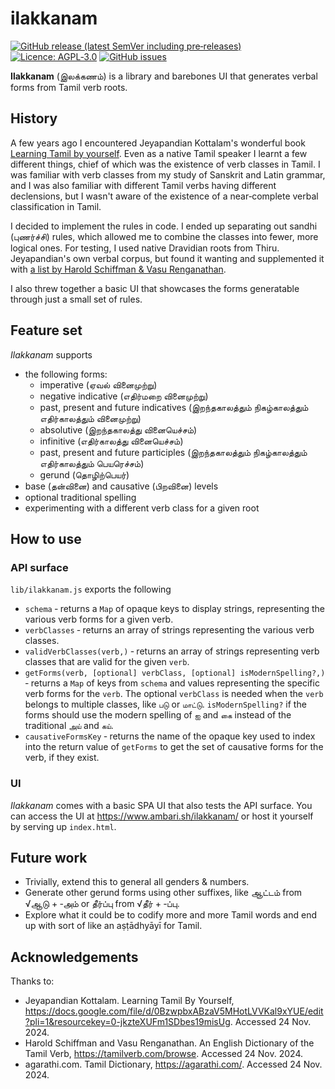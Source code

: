 # ilakkanam

[![GitHub release (latest SemVer including pre‐releases)](https://img.shields.io/github/v/release/deepestblue/ilakkanam?include_prereleases&sort=semver&style=for-the-badge)](https://github.com/deepestblue/ilakkanam/releases) [![Licence: AGPL‐3.0](https://img.shields.io/github/license/deepestblue/ilakkanam?label=LICENCE&style=for-the-badge)](https://www.gnu.org/licenses/agpl-3.0.en.html) [![GitHub issues](https://img.shields.io/github/issues/deepestblue/ilakkanam?style=for-the-badge)](https://github.com/deepestblue/ilakkanam/issues)

**Ilakkanam** (இலக்கணம்) is a library and barebones UI that generates verbal forms from Tamil verb roots.

## History

A few years ago I encountered Jeyapandian Kottalam's wonderful book [Learning Tamil by yourself](https://docs.google.com/file/d/0BzwpbxABzaV5MHotLVVKal9xYUE/edit?pli=1&resourcekey=0-jkzteXUFm1SDbes19misUg). Even as a native Tamil speaker I learnt a few different things, chief of which was the existence of verb classes in Tamil. I was familiar with verb classes from my study of Sanskrit and Latin grammar, and I was also familiar with different Tamil verbs having different declensions, but I wasn't aware of the existence of a near‐complete verbal classification in Tamil.

I decided to implement the rules in code. I ended up separating out sandhi (புணர்ச்சி) rules, which allowed me to combine the classes into fewer, more logical ones. For testing, I used native Dravidian roots from Thiru. Jeyapandian's own verbal corpus, but found it wanting and supplemented it with [a list by Harold Schiffman & Vasu Renganathan](http://www.tamilverb.com/browse).

I also threw together a basic UI that showcases the forms generatable through just a small set of rules.

## Feature set

*Ilakkanam* supports

* the following forms:
  * imperative (ஏவல் வினைமுற்று)
  * negative indicative (எதிர்மறை வினைமுற்று)
  * past, present and future indicatives (இறந்தகாலத்தும் நிகழ்காலத்தும் எதிர்காலத்தும் வினைமுற்று)
  * absolutive (இறந்தகாலத்து வினையெச்சம்)
  * infinitive (எதிர்காலத்து வினையெச்சம்)
  * past, present and future participles (இறந்தகாலத்தும் நிகழ்காலத்தும் எதிர்காலத்தும் பெயரெச்சம்)
  * gerund (தொழிற்பெயர்)
* base (தன்வினை) and causative (பிறவினை) levels
* optional traditional spelling
* experimenting with a different verb class for a given root

## How to use

### API surface

`lib/ilakkanam.js` exports the following

* `schema` ‐ returns a `Map` of opaque keys to display strings, representing the various verb forms for a given verb.
* `verbClasses` ‐ returns an array of strings representing the various verb classes.
* `validVerbClasses(verb,)` ‐ returns an array of strings representing verb classes that are valid for the given `verb`.
* `getForms(verb, [optional] verbClass, [optional] isModernSpelling?,)` ‐ returns a `Map` of keys from `schema` and values representing the specific verb forms for the `verb`. The optional `verbClass` is needed when the `verb` belongs to multiple classes, like `படு` or `மாட்டு`. `isModernSpelling?` if the forms should use the modern spelling of `ஐ` and `கை` instead of the traditional `அய்` and `கய்`.
* `causativeFormsKey` ‐ returns the name of the opaque key used to index into the return value of `getForms` to get the set of causative forms for the verb, if they exist.

### UI

*Ilakkanam* comes with a basic SPA UI that also tests the API surface. You can access the UI at <https://www.ambari.sh/ilakkanam/> or host it yourself by serving up `index.html`.

## Future work

* Trivially, extend this to general all genders & numbers.
* Generate other gerund forms using other suffixes, like ஆட்டம் from √ஆடு + ‌‌‐அம் or தீர்ப்பு from √தீர் + ‐ப்பு.
* Explore what it could be to codify more and more Tamil words and end up with sort of like an aṣṭādhyāyī for Tamil.

## Acknowledgements

Thanks to:

* Jeyapandian Kottalam. Learning Tamil By Yourself, <https://docs.google.com/file/d/0BzwpbxABzaV5MHotLVVKal9xYUE/edit?pli=1&resourcekey=0-jkzteXUFm1SDbes19misUg>. Accessed 24 Nov. 2024.
* Harold Schiffman and Vasu Renganathan. An English Dictionary of the Tamil Verb, <https://tamilverb.com/browse>. Accessed 24 Nov. 2024.
* agarathi.com. Tamil Dictionary, <https://agarathi.com/>. Accessed 24 Nov. 2024.
